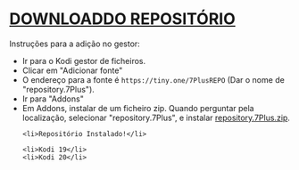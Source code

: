 # <a href="repository.jokerREPO.zip">DOWNLOADDO REPOSITÓRIO</a>

Instruções para a adição no gestor:


<p align="left">
  <ul>
    <li>Ir para o Kodi gestor de ficheiros.</li>
    <li>Clicar em "Adicionar fonte"</li>
    <li>O endereço para a fonte é <code>https://tiny.one/7PlusREPO</code> (Dar o nome de "repository.7Plus").</li>
    <li>Ir para "Addons"</li>
    <li>Em Addons, instalar de um ficheiro zip. Quando perguntar pela localização, selecionar "repository.7Plus", e instalar <a href="repository.7Plus.zip">repository.7Plus.zip</a>.</li>
    
    <li>Repositório Instalado!</li>
    
    <li>Kodi 19</li>
    <li>Kodi 20</li>
</ul>

                                      
                                       

</p>

